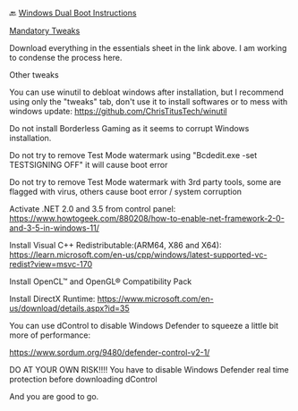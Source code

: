 🔙 [Windows Dual Boot Instructions](https://github.com/ahaddad91/OdinMultiBootGuides/blob/main/pages/odin_dualboot_windows_guide.md)

[Mandatory Tweaks](https://docs.google.com/spreadsheets/d/1FWoHbTymzHX0w9wPf5sNIoR_hEGEV3YHg1achKPnl-0/edit?pli=1&gid=1402553146#gid=1402553146)

Download everything in the essentials sheet in the link above. I am working to condense the process here.

Other tweaks

You can use winutil to debloat windows after installation, but I recommend using only the "tweaks" tab, don't use it to install softwares or to mess with windows update: https://github.com/ChrisTitusTech/winutil

Do not install Borderless Gaming as it seems to corrupt Windows installation.

Do not try to remove Test Mode watermark using "Bcdedit.exe -set TESTSIGNING OFF" it will cause boot error

Do not try to remove Test Mode watermark with 3rd party tools, some are flagged with virus, others cause boot error / system corruption

Activate .NET 2.0 and 3.5 from control panel: https://www.howtogeek.com/880208/how-to-enable-net-framework-2-0-and-3-5-in-windows-11/

Install Visual C++ Redistributable:(ARM64, X86 and X64): https://learn.microsoft.com/en-us/cpp/windows/latest-supported-vc-redist?view=msvc-170

Install OpenCL™ and OpenGL® Compatibility Pack

Install DirectX Runtime: https://www.microsoft.com/en-us/download/details.aspx?id=35

You can use dControl to disable Windows Defender to squeeze a little bit more of performance:

https://www.sordum.org/9480/defender-control-v2-1/

DO AT YOUR OWN RISK!!!! You have to disable Windows Defender real time protection before downloading dControl

And you are good to go.
